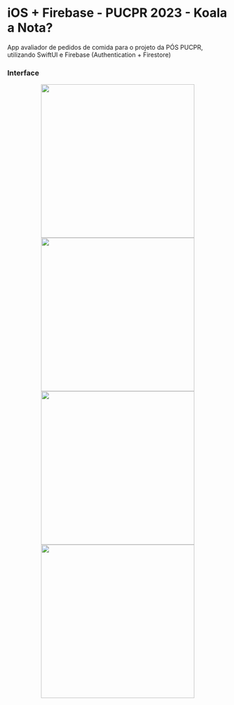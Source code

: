 # iOS + Firebase - PUCPR 2023 - Koala a Nota?
App avaliador de pedidos de comida para o projeto da PÓS PUCPR, utilizando SwiftUI e Firebase (Authentication + Firestore) 

### Interface
<p align="center" width="100%">
 <img src="https://github.com/thiago-you/koala-a-nota-ios/assets/23344256/1ffa81f3-1435-43cb-b154-1cb829cf25b1" width="350"/>
 <img src="https://github.com/thiago-you/koala-a-nota-ios/assets/23344256/ec82f50d-3a50-404e-8556-e4fb3c51b74b" width="350"/>
 <img src="https://github.com/thiago-you/koala-a-nota-ios/assets/23344256/e5f9c32c-0036-4dda-9f3f-eed20daeb3d3" width="350"/>
 <img src="https://github.com/thiago-you/koala-a-nota-ios/assets/23344256/602f8a3c-a019-4e18-bd7d-3d96ba1c4369" width="350"/>
</p>
